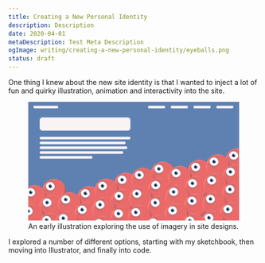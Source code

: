 ```yaml
---
title: Creating a New Personal Identity
description: Description
date: 2020-04-01
metaDescription: Test Meta Description
ogImage: writing/creating-a-new-personal-identity/eyeballs.png
status: draft
---
```


One thing I knew about the new site identity is that I wanted to inject a lot of
fun and quirky illustration, animation and interactivity into the site.

<figure class="figure">
  <img src="eyeballs.png" class="figure__content">

  <figcaption class="figure__caption">
    An early illustration exploring the use of imagery in site designs.
  </figcaption>
</figure>

I explored a number of different options, starting with my sketchbook, then
moving into Illustrator, and finally into code.
